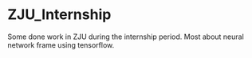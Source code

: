 # ZJU_Internship
Some done work in ZJU during the internship period. Most about neural network frame using tensorflow.
